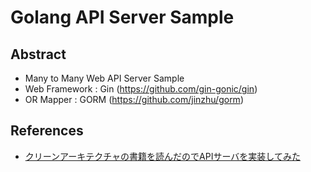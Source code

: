 # Golang API Server Sample

## Abstract
- Many to Many Web API Server Sample
- Web Framework : Gin (https://github.com/gin-gonic/gin)
- OR Mapper : GORM (https://github.com/jinzhu/gorm)

## References
- [クリーンアーキテクチャの書籍を読んだのでAPIサーバを実装してみた](https://qiita.com/yoshinori_hisakawa/items/f934178d4bd476c8da32)